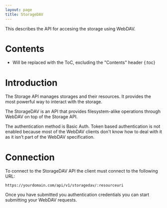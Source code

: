 ```yaml
---
layout: page
title: StorageDAV
---
```


This describes the API for accesing the storage using WebDAV.

# Contents

* Will be replaced with the ToC, excluding the "Contents" header
{:toc}

# Introduction

The Storage API manages storages and their resources.
It provides the most powerful way to interact with the storage.

The StorageDAV is an API that provides filesystem-alike operations through WebDAV on top of the Storage API.

The authentication method is Basic Auth. Token based authentication is not enabled because most of the WebDAV clients don't know how to deal with it as it isn't part of the WebDAV specification.

# Connection

To connect to the StorageDAV API the client must connect to the following URL:

`https://yourdomain.com/api/v1/storagedav/:resourceuri`

Once you have submitted you authentication credentials you can start submitting your WebDAV requests.
